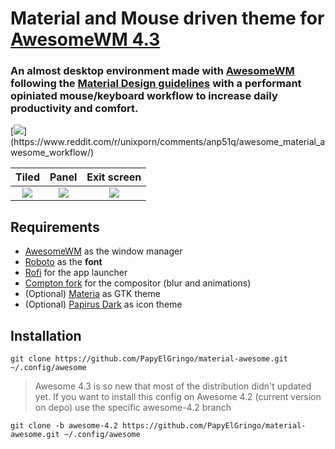 # Material and Mouse driven theme for [AwesomeWM 4.3](https://awesomewm.org/) 

### An almost desktop environment made with [AwesomeWM](https://awesomewm.org/) following the [Material Design guidelines](https://material.io) with a performant opiniated mouse/keyboard workflow to increase daily productivity and comfort.
[![]([https://imgur.com/2KwiRGH](https://i.imgur.com/2KwiRGH.gif))](https://www.reddit.com/r/unixporn/comments/anp51q/awesome_material_awesome_workflow/)

| Tiled         | Panel         | Exit screen   |
|:-------------:|:-------------:|:-------------:|
|![](https://i.imgur.com/fELCtep.png)|![](https://i.imgur.com/7IthpQS.png)|![](https://i.imgur.com/rcKOLYQ.png)|

## Requirements
- [AwesomeWM](https://awesomewm.org/) as the window manager
- [Roboto](https://fonts.google.com/specimen/Roboto) as the **font**
- [Rofi](https://github.com/DaveDavenport/rofi) for the app launcher
- [Compton fork](https://github.com/tryone144/compton) for the compositor (blur and animations)
- (Optional) [Materia](https://github.com/nana-4/materia-theme) as GTK theme
- (Optional) [Papirus Dark](https://github.com/PapirusDevelopmentTeam/papirus-icon-theme) as icon theme

## Installation

```
git clone https://github.com/PapyElGringo/material-awesome.git ~/.config/awesome
```

> Awesome 4.3 is so new that most of the distribution didn't updated yet. If you want to install this config on Awesome 4.2 (current version on depo) use the specific awesome-4.2 branch

```
git clone -b awesome-4.2 https://github.com/PapyElGringo/material-awesome.git ~/.config/awesome
```
